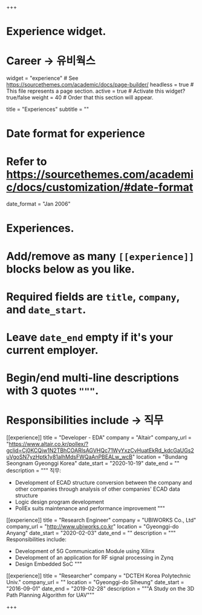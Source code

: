 +++
# Experience widget.

# Career -> 유비웍스

widget = "experience"  # See https://sourcethemes.com/academic/docs/page-builder/
headless = true  # This file represents a page section.
active = true  # Activate this widget? true/false
weight = 40  # Order that this section will appear.

title = "Experiences"
subtitle = ""

# Date format for experience
#   Refer to https://sourcethemes.com/academic/docs/customization/#date-format
date_format = "Jan 2006"

# Experiences.
#   Add/remove as many `[[experience]]` blocks below as you like.
#   Required fields are `title`, `company`, and `date_start`.
#   Leave `date_end` empty if it's your current employer.
#   Begin/end multi-line descriptions with 3 quotes `"""`.

# Responsibilities include -> 직무
[[experience]]
  title = "Developer - EDA"
  company = "Altair"
  company_url = "https://www.altair.co.kr/pollex/?gclid=Cj0KCQjw1N2TBhCOARIsAGVHQc71WyYxzCvHuatEkRd_kdcGaUGs2uVgoSN7yzHptk1y81alhMdsFWQaAnPBEALw_wcB"
  location = "Bundang Seongnam Gyeonggi Korea"
  date_start = "2020-10-19"
  date_end = ""
  description = """
  직무:
  * Development of ECAD structure conversion between the company and other companies through analysis of other companies' ECAD data structure
  * Logic design program development
  * PollEx suits maintenance and performance improvement
  """

[[experience]]
  title = "Research Engineer"
  company = "UBIWORKS Co., Ltd"
  company_url = "http://www.ubiworks.co.kr"
  location = "Gyeonggi-do Anyang"
  date_start = "2020-02-03"
  date_end = ""
  description = """
  Responsibilities include:
  * Development of 5G Communication Module using Xilinx
  * Development of an application for RF signal processing in Zynq
  * Design Embedded SoC
  """

[[experience]]
  title = "Researcher"
  company = "DCTEH Korea Polytechnic Univ."
  company_url = ""
  location = "Gyeonggi-do Siheung"
  date_start = "2016-09-01"
  date_end = "2019-02-28"
  description = """A Study on the 3D Path Planning Algorithm for UAV"""

+++
